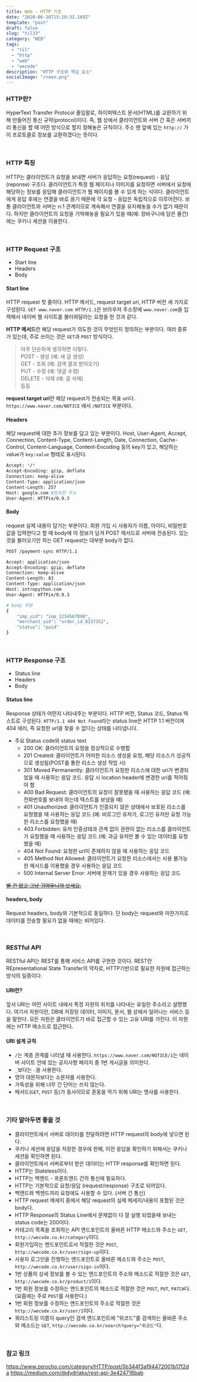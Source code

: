```yaml
---
title: Web - HTTP 기초
date: "2020-06-10T15:20:32.169Z"
template: "post"
draft: false
slug: "til33"
category: "WEB"
tags:
  - "til"
  - "http"
  - "web"
  - "wecode"
description: "HTTP 구조와 핵심 요소"
socialImage: "/naon.png"
---
```


### HTTP란?
HyperText Transfer Protocol 줄임말로, 하이퍼텍스트 문서(HTML)를 교환하기 위해 만들어진 통신 규약(protocol)이다. 즉, 웹 상에서 클라이언트와 서버 간 혹은 서버끼리 통신을 할 때 어떤 방식으로 할지 정해놓은 규칙이다. 주소 맨 앞에 있는 `http://` 가 이 프로토콜로 정보를 교환하겠다는 뜻이다.

<br>

### HTTP 특징
HTTP는 클라이언트가 요청을 보내면 서버가 응답하는 요청(request) - 응답(reponse) 구조다. 클라이언트가 특정 웹 페이지나 이미지를 요청하면 서버에서 요청에 해당하는 정보를 응답해 클라이언트가 웹 페이지를 볼 수 있게 하는 식이다. 클라이언트에게 응답 후에는 연결을 바로 끊기 때문에 각 요청 - 응답은 독립적으로 이루어진다. 보통 클라이언트와 서버는 n:1 관계이므로 계속해서 연결을 유지해놓을 수가 없기 때문이다. 하지만 클라이언트의 요청을 기억해놓을 필요가 있을 때(예: 장바구니에 담은 물건)에는 쿠키나 세션을 이용한다.

<br>

### HTTP Request 구조
- Start line
- Headers
- Body

#### Start line
HTTP request 첫 줄이다. HTTP 메서드, request target uri, HTTP 버전 세 가지로 구성된다.
`GET www.naver.com HTTP/1.1`은 브라우저 주소창에 `www.naver.com`을 입력해서 네이버 웹 사이트를 불러와달라는 요청을 한 것과 같다.

**HTTP 메서드**란 해당 request가 의도한 것이 무엇인지 정의하는 부분이다. 여러 종류가 있는데, 주로 쓰이는 것은 `GET`과 `POST` 방식이다.

> 아주 단순하게 생각하면 이렇다.<br>
POST - 생성 (예: 새 글 생성)<br>
GET - 조회 (예: 검색 결과 받아오기)<br>
PUT - 수정 (예: 댓글 수정)<br>
DELETE - 삭제 (예: 글 삭제)<br>
등등

**request target uri**란 해당 request가 전송되는 목표 uri다. `https://www.naver.com/NOTICE` 에서 `/NOTICE` 부분이다.

#### Headers
해당 request에 대한 추가 정보를 담고 있는 부분이다. Host, User-Agent, Accept, Connection, Content-Type, Content-Length, Date, Connection, Cache-Control, Content-Language, Content-Encoding 등의 key가 있고, 해당하는 value가 `key:value` 형태로 표시된다.
```bash
Accept: */*
Accept-Encoding: gzip, deflate
Connection: keep-alive
Content-Type: application/json
Content-Length: 257
Host: google.com #접속한 주소
User-Agent: HTTPie/0.9.3
```

#### Body
request 실제 내용이 담기는 부분이다. 회원 가입 시 사용자가 이름, 아이디, 비밀번호 값을 입력한다고 할 때 body에 이 정보가 담겨 POST 메서드로 서버에 전송된다. 있는 것을 불러오기만 하는 GET request는 대부분 body가 없다.
```bash
POST /payment-sync HTTP/1.1

Accept: application/json
Accept-Encoding: gzip, deflate
Connection: keep-alive
Content-Length: 83
Content-Type: application/json
Host: intropython.com
User-Agent: HTTPie/0.9.3

# body 부분
{
    "imp_uid": "imp_1234567890",
    "merchant_uid": "order_id_8237352",
    "status": "paid"
}
```

<br>

### HTTP Response 구조
- Status line
- Headers
- Body

#### Status line
Response 상태가 어떤지 나타내주는 부분이다. HTTP 버전, Status 코드, Status 텍스트로 구성된다. `HTTP/1.1 404 Not Found`라는 status line은 HTTP 1.1 버전이며 404 에러, 즉 요청한 url을 찾을 수 없다는 상태를 나타냅니다.

- 주요 Status code와 status text
  - 200 OK: 클라이언트의 요청을 정상적으로 수행함
  - 201 Created: 클라이언트가 어떠한 리소스 생성을 요청, 해당 리소스가 성공적으로 생성됨(POST를 통한 리소스 생성 작업 시)
  - 301 Moved Permanently: 클라이언트가 요청한 리소스에 대한 uri가 변경되었을 때 사용하는 응답 코드. 응답 시 location header에 변경한 uri를 적어줘야 함
  - 400 Bad Request: 클라이언트의 요청이 잘못됐을 때 사용하는 응답 코드 (예: 전화번호를 보내야 하는데 텍스트를 보냈을 때)
  - 401 Unauthorized: 클라이언트가 인증되지 않은 상태에서 보호된 리소스를 요청했을 때 사용하는 응답 코드 (예: 비로그인 유저가, 로그인 유저만 요청 가능한 리소스를 요청했을 때)
  - 403 Forbidden: 유저 인증상태과 관계 없이 권한이 없는 리소스를 클라이언트가 요청했을 때 사용하는 응답 코드 (예: 과금 유저만 볼 수 있는 데이터를 요청했을 때)
  - 404 Not Found: 요청한 url이 존재하지 않을 때 사용하는 응답 코드
  - 405 Method Not Allowed: 클라이언트가 요청한 리소스에서는 사용 불가능한 메서드를 이용했을 경우 사용하는 응답 코드
  - 500 Internal Server Error: 서버에 문제가 있을 경우 사용하는 응답 코드

[~~별 건 없고 그냥 귀여우니까 보세요.~~](https://http.cat/)

#### headers, body
Request headers, body와 기본적으로 동일하다. 단 body는 request와 마찬가지로 데이터를 전송할 필요가 없을 때에는 비어있다.

<br>

### RESTful API
RESTful API는 REST를 통해 서비스 API를 구현한 것이다. REST란 REpresentational State Transfer의 약자로, HTTP기반으로 필요한 자원에 접근하는 방식의 일종이다.

#### URI란?
앞서 URI는 어떤 사이트 내에서 특정 자원의 위치를 나타내는 유일한 주소라고 설명했다. 여기서 자원이란, DB에 저장된 데이터, 이미지, 문서, 웹 상에서 일어나는 서비스 등을 말한다. 모든 자원은 클라이언트가 바로 접근할 수 있는 고유 URI를 가진다. 이 자원에는 HTTP 메소드로 접근한다.

#### URI 설계 규칙
- `/`는 계층 관계를 나타낼 때 사용한다. `https://www.naver.com/NOTICE/1`는 네이버 사이트 안에 있는 공지사항 페이지 중 1번 게시글을 의미한다.
- `_`보다는 `-`을 사용한다.
- 영어 대문자보다는 소문자를 사용한다.
- 가독성을 위해 너무 긴 단어는 쓰지 않는다.
- 메서드(`GET`, `POST` 등)가 동사이므로 혼동을 막기 위해 URI는 명사를 사용한다.

<br>

### 기타 알아두면 좋을 것
- 클라이언트에서 서버로 데이터를 전달하려면 HTTP request의 body에 넣으면 된다.
- 쿠키나 세션에 응답을 저장한 경우에 한해, 이전 응답을 확인하기 위해서는 쿠키나 세션을 확인하면 된다.
- 클라이언트에서 서버로부터 받은 데이터는 HTTP response를 확인하면 된다.
- HTTP는 Stateless이다.
- HTTP는 백엔드 - 프론트엔드 간의 통신에 필요하다.
- HTTP는 기본적으로 요청/응답 (request/response) 구조로 되어있다.
- 백엔드와 백엔드끼리 요청에도 사용할 수 있다. (서버 간 통신)
- HTTP request 메세지 중에서 해당 request의 실제 메세지/내용이 포함된 것은 body다.
- HTTP Response의 Status Line에서 문제없이 다 잘 실행 되었을때 보내는 status code는 200이다.
- 카테고리 목록을 조회하는 API 엔드포인트의 올바른 HTTP 메소드와 주소는 `GET`, `http://wecode.co.kr/category`이다.
- 회원가입하는 엔드포인트로서 적절한 것은 `POST`, `http://wecode.co.kr/user/sign-up`이다.
- 사용자 로그인을 진행하는 엔드포인트로 올바른 메소드와 주소는 `POST`, `http://wecode.co.kr/user/sign-in`이다.
- 1번 상품의 상세 정보를 볼 수 있는 엔드포인트의 주소와 메소드로 적절한 것은 `GET`, `http://wecode.co.kr/product/1`이다.
- 1번 회원 정보를 수정하는 엔드포인트의 메소드로 적절한 것은 `POST`, `PUT`,  `PATCH`다. (요즘에는 주로 `POST`를 사용한다.)
- 1번 회원 정보를 수정하는 엔드포인트의 주소로 적절한 것은 `http://wecode.co.kr/user/1`이다.
- 쿼리스트링 이름이 query인 검색 엔드포인트에 "위코드"를 검색하는 올바른 주소와 메소드는 `GET`, `http://wecode.co.kr/search?query="위코드"`다.

<br>

### 참고 링크
https://www.zerocho.com/category/HTTP/post/5b344f3af94472001b17f2da
https://medium.com/@dydrlaks/rest-api-3e424716bab